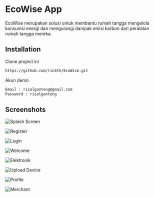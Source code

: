 # EcoWise App

EcoWise merupakan solusi untuk membantu rumah tangga mengelola konsumsi energi dan mengurangi dampak emisi karbon dari peralatan rumah tangga mereka.

## Installation

Clone project ini

```bash
https://github.com/rin4th/EcoWise.git
```


Akun demo

```bash
Email : rizalganteng@gmail.com
Password : rizalganteng
```

## Screenshots

![Splash Screen](./screenshot/splash.png)

![Register](./screenshot/register.png)

![Login](./screenshot/login.png)

![Welcome](./screenshot/welcome.png)

![Elektronik](./screenshot/elektronik.png)

![Upload Device](./screenshot/add_device.png)

![Profile](./screenshot/profile.png)    

![Merchant](./screenshot/merchant.png)

